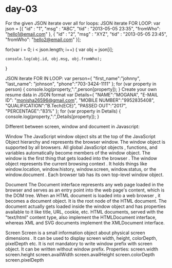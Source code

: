 # day-03
For the given JSON iterate over all for loops:
JSON iterate  FOR LOOP:
var json = [{
    "id" : "1", 
    "msg"   : "ABC",
    "tid" : "2013-05-05 23:35",
    "fromWho": "hello1@email.com"
  },
  {
    "id" : "2", 
    "msg"   : "XYZ",
    "tid" : "2013-05-05 23:45",
    "fromWho": "hello2@email.com"
  }];

  for(var i = 0; i < json.length; i++) {
    var obj = json[i];

    console.log(obj.id, obj.msg, obj.fromWho);
  }
  
JSON iterate  FOR IN LOOP:
var person={
     "first_name":"johnny",
      "last_name": "johnson",
    "phone":"703-3424-1111"
};
for (var property in person) {
      console.log(property,":",person[property]);
}
Create your own resume data in JSON format
var Details={
     "NAME":"MOGANA",
     "E-MAIL ID": "monisha26596@gmail.com",
     "MOBILE NUMBER":"9952835408", 
     "QUALIFICATION":"B.Tech(ECE)",
     "PASSED OUT":"2017",
     "PERCENTAGE":"83%"
   };
for (var property in Details) {
      console.log(property,":",Details[property]);
}


Different between screen, window and document in Javascript:

Window
The JavaScript window object sits at the top of the JavaScript Object hierarchy and represents the browser window. The window object is supported by all browsers. All global JavaScript objects , functions, and variables automatically become members of the window object. The window is the first thing that gets loaded into the browser . The window object represents the current browsing context . It holds things like window.location, window.history, window.screen, window.status, or the window.document . Each browser tab has its own top-level window object.

Document
The Document interface represents any web page loaded in the browser and serves as an entry point into the web page's content, which is the DOM tree. When an HTML document is loaded into a web browser , it becomes a document object. It is the root node of the HTML document. The document actually gets loaded inside the window object and has properties available to it like title, URL, cookie, etc. HTML documents, served with the "text/html" content type, also implement the HTMLDocument interface, whereas XML and SVG documents implement the XMLDocument interface.

Screen
Screen is a small information object about physical screen dimensions . It can be used to display screen width, height, colorDepth, pixelDepth etc. It is not mandatory to write window prefix with screen object. It can be written without window prefix.
Properties:
screen.width
screen.height
screen.availWidth
screen.availHeight
screen.colorDepth
screen.pixelDepth
